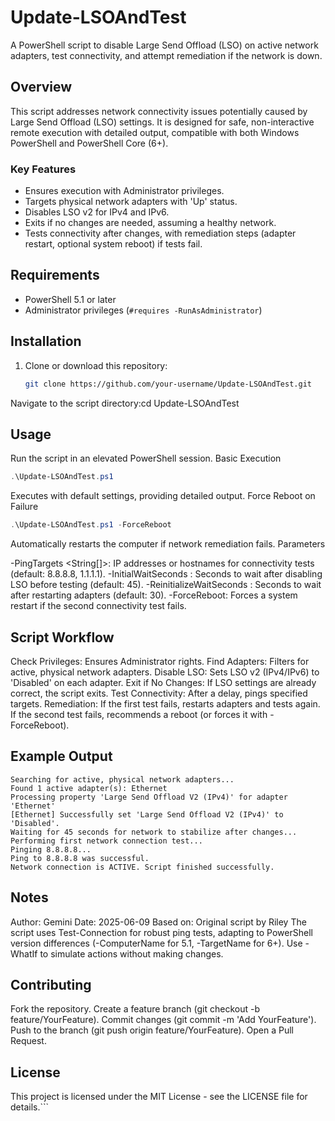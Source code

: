 # Update-LSOAndTest

A PowerShell script to disable Large Send Offload (LSO) on active network adapters, test connectivity, and attempt remediation if the network is down.

## Overview

This script addresses network connectivity issues potentially caused by Large Send Offload (LSO) settings. It is designed for safe, non-interactive remote execution with detailed output, compatible with both Windows PowerShell and PowerShell Core (6+).

### Key Features
- Ensures execution with Administrator privileges.
- Targets physical network adapters with 'Up' status.
- Disables LSO v2 for IPv4 and IPv6.
- Exits if no changes are needed, assuming a healthy network.
- Tests connectivity after changes, with remediation steps (adapter restart, optional system reboot) if tests fail.

## Requirements
- PowerShell 5.1 or later
- Administrator privileges (`#requires -RunAsAdministrator`)

## Installation
1. Clone or download this repository:
   ```bash
   git clone https://github.com/your-username/Update-LSOAndTest.git
   ```
Navigate to the script directory:cd Update-LSOAndTest



## Usage
Run the script in an elevated PowerShell session.
Basic Execution
``` PowerShell
.\Update-LSOAndTest.ps1
```

Executes with default settings, providing detailed output.
Force Reboot on Failure
``` PowerShell
.\Update-LSOAndTest.ps1 -ForceReboot
```

Automatically restarts the computer if network remediation fails.
Parameters

-PingTargets <String[]>: IP addresses or hostnames for connectivity tests (default: 8.8.8.8, 1.1.1.1).
-InitialWaitSeconds <Int>: Seconds to wait after disabling LSO before testing (default: 45).
-ReinitializeWaitSeconds <Int>: Seconds to wait after restarting adapters (default: 30).
-ForceReboot: Forces a system restart if the second connectivity test fails.

## Script Workflow

Check Privileges: Ensures Administrator rights.
Find Adapters: Filters for active, physical network adapters.
Disable LSO: Sets LSO v2 (IPv4/IPv6) to 'Disabled' on each adapter.
Exit if No Changes: If LSO settings are already correct, the script exits.
Test Connectivity: After a delay, pings specified targets.
Remediation:
If the first test fails, restarts adapters and tests again.
If the second test fails, recommends a reboot (or forces it with -ForceReboot).



## Example Output
```
Searching for active, physical network adapters...
Found 1 active adapter(s): Ethernet
Processing property 'Large Send Offload V2 (IPv4)' for adapter 'Ethernet'
[Ethernet] Successfully set 'Large Send Offload V2 (IPv4)' to 'Disabled'.
Waiting for 45 seconds for network to stabilize after changes...
Performing first network connection test...
Pinging 8.8.8.8...
Ping to 8.8.8.8 was successful.
Network connection is ACTIVE. Script finished successfully.
```

## Notes

Author: Gemini
Date: 2025-06-09
Based on: Original script by Riley
The script uses Test-Connection for robust ping tests, adapting to PowerShell version differences (-ComputerName for 5.1, -TargetName for 6+).
Use -WhatIf to simulate actions without making changes.

## Contributing

Fork the repository.
Create a feature branch (git checkout -b feature/YourFeature).
Commit changes (git commit -m 'Add YourFeature').
Push to the branch (git push origin feature/YourFeature).
Open a Pull Request.

## License
This project is licensed under the MIT License - see the LICENSE file for details.```
